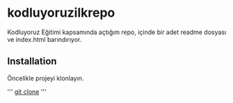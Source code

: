 # kodluyoruzilkrepo
Kodluyoruz Eğitimi kapsamında açtığım repo, içinde bir adet readme dosyası ve index.html barındırıyor.

## Installation
Öncelikle projeyi klonlayın.

'''
[git clone](https://github.com/burakbay55/kodluyoruzilkrepo)
'''

